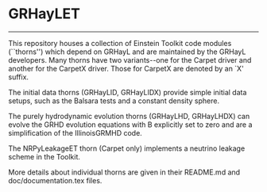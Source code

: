 # GRHayLET

---

This repository houses a collection of Einstein Toolkit code modules
(``thorns'') which depend on GRHayL and are maintained by the GRHayL
developers. Many thorns have two variants--one for the Carpet driver
and another for the CarpetX driver. Those for CarpetX are denoted by
an `X' suffix.

The initial data thorns (GRHayLID, GRHayLIDX) provide simple initial
data setups, such as the Balsara tests and a constant density sphere.

The purely hydrodynamic evolution thorns (GRHayLHD, GRHayLHDX) can
evolve the GRHD evolution equations with B explicitly set to zero
and are a simplification of the IllinoisGRMHD code.

The NRPyLeakageET thorn (Carpet only) implements a neutrino leakage
scheme in the Toolkit.

More details about individual thorns are given in their README.md
and doc/documentation.tex files.
